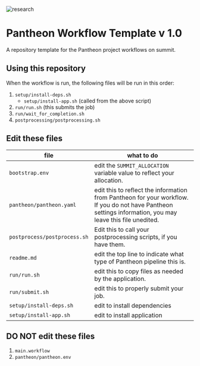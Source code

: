 ![research](https://pantheonscience.github.io/states/research.png)

# Pantheon Workflow Template v 1.0

A repository template for the Pantheon project workflows on summit.

## Using this repository

When the workflow is run, the following files will be run in this order:

1. `setup/install-deps.sh`
    - `setup/install-app.sh` (called from the above script)
1. `run/run.sh` (this submits the job)
1. `run/wait_for_completion.sh`
1. `postprocessing/postprocessing.sh`

## Edit these files
| file | what to do |
|------|---------|
|`bootstrap.env` | edit the `SUMMIT_ALLOCATION` variable value to reflect your allocation. |
|`pantheon/pantheon.yaml` | edit this to reflect the information from Pantheon for your workflow. If you do not have Pantheon settings information, you may leave this file unedited. |
|`postprocess/postprocess.sh` | Edit this to call your postprocessing scripts, if you have them. |
|`readme.md` | edit the top line to indicate what type of Pantheon pipeline this is. |
|`run/run.sh` | edit this to copy files as needed by the application. |
|`run/submit.sh` | edit this to properly submit your job. |
|`setup/install-deps.sh` | edit to install dependencies |
|`setup/install-app.sh` | edit to install application  |


## DO NOT edit these files

1. `main.workflow`
1. `pantheon/pantheon.env`
